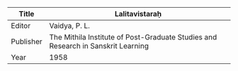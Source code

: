 |Title | Lalitavistaraḥ 
| --- | --- 
|Editor | Vaidya, P. L.
|Publisher | The Mithila Institute of Post-Graduate Studies and Research in Sanskrit Learning
|Year | 1958